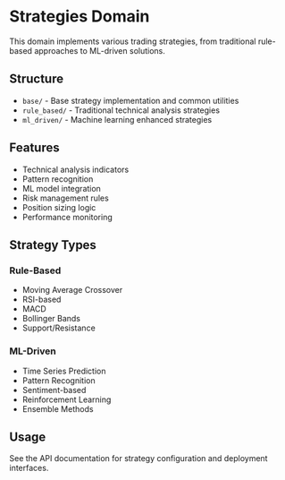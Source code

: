 # Strategies Domain

This domain implements various trading strategies, from traditional rule-based approaches to ML-driven solutions.

## Structure

- `base/` - Base strategy implementation and common utilities
- `rule_based/` - Traditional technical analysis strategies
- `ml_driven/` - Machine learning enhanced strategies

## Features

- Technical analysis indicators
- Pattern recognition
- ML model integration
- Risk management rules
- Position sizing logic
- Performance monitoring

## Strategy Types

### Rule-Based
- Moving Average Crossover
- RSI-based
- MACD
- Bollinger Bands
- Support/Resistance

### ML-Driven
- Time Series Prediction
- Pattern Recognition
- Sentiment-based
- Reinforcement Learning
- Ensemble Methods

## Usage

See the API documentation for strategy configuration and deployment interfaces.

